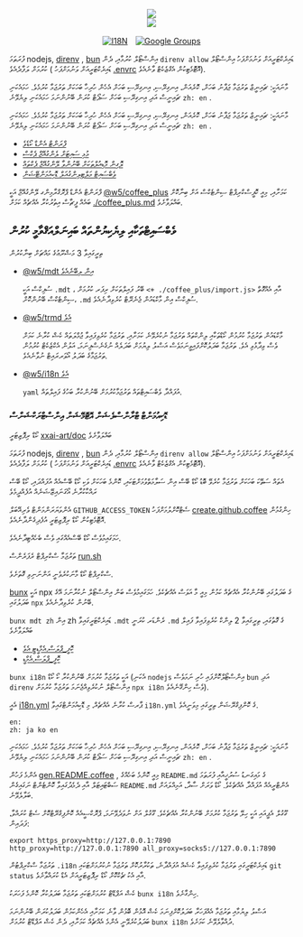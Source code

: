 <p align="center"><a href="https://xxai.art"><img src="https://cdn.jsdelivr.net/gh/xxai-art/doc/logo.svg"/></a><br/><a href="https://xxai.art"><img src="https://cdn.jsdelivr.net/gh/xxai-art/doc/xxai.svg"/></a></p><p align="center"><a href="https://github.com/xxai-art/doc#readme"><img alt="I18N" src="https://cdn.jsdelivr.net/gh/wactax/img/t.svg"/></a>　<a href="https://groups.google.com/u/0/g/xxai-art"><img alt="Google Groups" src="https://cdn.jsdelivr.net/gh/wactax/img/g-groups.svg"/></a></p>

ފުރަތަމަ nodejs, [direnv](https://direnv.net) , [bun](https://github.com/oven-sh/bun) އިންސްޓޯލް ކުރުމާއި، ދެން `direnv allow` ޑައިރެކްޓަރީއަށް ވަނުމަށްފަހު އިންސްޓޯލް ކުރުމަށް ލަފާދެއެވެ ( ޑައިރެކްޓަރީއަށް ވަނުމަށްފަހު [.envrc](https://github.com/xxai-art/doc/blob/main/.envrc) އޮޓޮމެޓިކުން އެގްޒެކެޓް ވާނެއެވެ).

މާނައަކީ: ޗައިނީޒް ތަރުޖަމާ ޖަޕާނު ބަހަށް، ކޮރެއަން، އިނގިރޭސި، އިނގިރޭސި ބަހަށް އެހެން ހުރިހާ ބަހަކަށް ތަރުޖަމާ ކުރުމެވެ. ހަމައެކަނި ޗައިނީސް އަދި އިނގިރޭސި ބަހަށް ސަޕޯޓް ކުރަން ބޭނުންނަމަ ހަމައެކަނި ލިޔެވޭނެ `zh: en` .

މާނައަކީ: ޗައިނީޒް ތަރުޖަމާ ޖަޕާނު ބަހަށް، ކޮރެއަން، އިނގިރޭސި، އިނގިރޭސި ބަހަށް އެހެން ހުރިހާ ބަހަކަށް ތަރުޖަމާ ކުރުމެވެ. ހަމައެކަނި ޗައިނީސް އަދި އިނގިރޭސި ބަހަށް ސަޕޯޓް ކުރަން ބޭނުންނަމަ ހަމައެކަނި ލިޔެވޭނެ `zh: en` .

* [ފްރަންޓް އެންޑް ކޯޑެވެ](https://github.com/xxai-art/web)
* [މުޅި ސައިޓަށް ލެންގުއޭޖް ޕެކްސް](https://github.com/xxai-art/web/tree/main/i18n)
* [ލޮގިން މޮޑިއުލްތަކަށް ބޭނުންވާ ލޭންގުއޭޖް ޕެކްތައް](https://github.com/wacpkg/user/tree/main/ui.i18n)
* [ވެބްސައިޓް މަލްޓިލިންގުއަލް ޑޮކިއުމަންޓޭޝަން](https://github.com/xxai-doc)

ފްރަންޓް އެންޑް ޕްރޮގްރާމިންގ ލޭންގުއޭޖް އަކީ [@w5/coffee_plus](http://npmjs.com/@w5/coffee_plus) ކަމަށާއި، މިއީ ކޮފީސްކްރިޕްޓް ސިންޓެކްސް އަށް ބިނާކޮށް ބައެއް ފީޗާސް އިތުރުކުރާ އެއްޗެއް ކަމަށް [./coffee_plus.md](./coffee_plus.md) ބައްލަވާށެވެ.

## ވެބްސައިޓްތަކާއި ލިޔެކިޔުންތައް ބައިނަލްއަޤްވާމީ ކުރުން

ތިރީގައިވާ 3 މަޝްރޫޢުގެ މައްޗަށް ބިނާކުރުން

* [@w5/mdt އިން ލިބޭނެއެވެ](https://www.npmjs.com/package/@w5/mdt)

  ސުފިކްސް އަކީ `.mdt` ، ބޭރު ފައިލްތަކަށް ރިފަރ ކުރުމަށް `<+ ./coffee_plus/import.js>` އާއި އެއްގޮތް ސިންޓެކްސް ބޭނުންކޮށް، `.md` ސުފިކްސް އިން މާކްޑައުން ޖެނެރޭޓް ކުރެވިދާނެއެވެ.

* [@w5/trmd އެވެ](https://www.npmjs.com/package/@w5/trmd)

  މާކްޑައުން ތަރުޖަމާ ކުރުމުން ކޯޑްތަކާއި ލިންކްތައް ތަރުޖަމާ ނުކުރެވޭނެ ކަމަށާއި، ތަރުޖަމާ ކުރެވިފައިވާ ޖުމްލަތައް ކެޝް ކުރާނެ ކަމަށް ވެސް ވިދާޅުވި އެވެ. ތަރުޖަމާ ބަދަލުކޮށްފައިވީނަމަވެސް އަސްލު ލިޔުމަށް ބަދަލެއް ނުގެނެސްފިނަމަ، އަލުން އެކްޒެކެޓް ކުރުމުން ތަރުޖަމާގެ ބަދަލު އޯވަރރައިޓް ނުވާނެއެވެ.

* [@w5/i18n އެވެ](https://www.npmjs.com/package/@w5/i18n)

  `yaml` އުފައްދާ ވެބްސައިޓްތައް ތަރުޖަމާކުރުމަށް ބޭނުންކުރާ ބަހުގެ ފައިލްތައް.

### ޑޮކިއުމަންޓް ޓްރާންސްލެޝަން އޮޓޮމޭޝަން އިންސްޓްރަކްޝަންސް

ކޯޑް ރިޕޮޒިޓަރީ [xxai-art/doc](https://github.com/xxai-art/doc) ބައްލަވާށެވެ

ފުރަތަމަ nodejs, [direnv](https://direnv.net) , [bun](https://github.com/oven-sh/bun) އިންސްޓޯލް ކުރުމާއި، ދެން `direnv allow` ޑައިރެކްޓަރީއަށް ވަނުމަށްފަހު އިންސްޓޯލް ކުރުމަށް ލަފާދެއެވެ ( ޑައިރެކްޓަރީއަށް ވަނުމަށްފަހު [.envrc](https://github.com/xxai-art/doc/blob/main/.envrc) އޮޓޮމެޓިކުން އެގްޒެކެޓް ވާނެއެވެ).

އެތައް ސަތޭކަ ބަހަކަށް ތަރުޖަމާ ކުރެވޭ ބޮޑު ކޯޑް ބޭސް އިން ސަލާމަތްވުމަށްޓަކައި، ކޮންމެ ބަހަކަށް ވަކި ކޯޑް ބޭސްއެއް އުފައްދައި، ކޯޑް ބޭސް ރައްކާކުރާނެ އޯގަނައިޒޭޝަނެއް އުފެއްދީމެވެ

އެންވަޔަރަންމަންޓް ވެރިއޭބަލް `GITHUB_ACCESS_TOKEN` ސެޓްކޮށްލުމަށްފަހު [create.github.coffee](https://github.com/xxai-art/doc/blob/main/create.github.coffee) ހިންގުމުން އޮޓޮމެޓިކުން ކޯޑް ރިޕޮޒިޓަރީ އުފެދިގެންދާނެއެވެ.

ހަމަގައިމުވެސް ކޯޑް ބޭސްއެއްގައި ވެސް ބެހެއްޓިދާނެއެވެ.

ތަރުޖަމާ ސްކްރިޕްޓް ރެފަރެންސް [run.sh](https://github.com/xxai-art/doc/blob/main/run.sh)

ސްކްރިޕްޓް ކޯޑް މާނަކުރެވެނީ އަންނަނިވި ގޮތަށެވެ.

[bunx](https://bun.sh/docs/cli/bunx) އަކީ npx ގެ ބަދަލުގައި ބޭނުންކުރާ އެއްޗެއް ކަމުން މިއީ މާ އަވަސް އެއްޗެކެވެ. ހަމަގައިމުވެސް ބަން އިންސްޓޯލް ނުކުރާނަމަ އޭގެ ބަދަލުގައި `npx` ބޭނުން ކުރެވިދާނެއެވެ.

`bunx mdt zh` އިން zh ޑައިރެކްޓަރީގައިވާ `.mdt` ރެންޑަރ ކުރަނީ `.md` ގެ ގޮތުގައި، ތިރީގައިވާ 2 ލިންކް ކުރެވިފައިވާ ފައިލް ބައްލަވާށެވެ

* [ކޮފީ_ޕްލަސް.އެމްޑީޓީ އެވެ](https://github.com/xxai-doc/zh/blob/main/coffee_plus.mdt)
* [ކޮފީ_ޕްލަސް.އެމްޑީ](https://github.com/xxai-doc/zh/blob/main/coffee_plus.md)

`bunx i18n` އަކީ ތަރުޖަމާ ކުރުމަށް ބޭނުންކުރާ ކޯ ކޯޑް (އެކަނި `nodejs` އިންސްޓޯލްކޮށްފައި ހުރި ނަމަވެސް `bun` އަދި `direnv` އިންސްޓޯލް ނުކުރެވިއްޖެނަމަ ތަރުޖަމާ ކުރުމަށް `npx i18n` ވެސް ހިންގޭނެއެވެ).

އެއީ [i18n.yml](https://github.com/xxai-art/doc/blob/main/i18n.yml) ޕާރސް ކުރާނެ އެއްޗެއް، މި ޑޮކިއުމަންޓްގައިވާ `i18n.yml` ގެ ކޮންފިގްރޭޝަން ތިރީގައި މިވަނީއެވެ.

```
en:
zh: ja ko en
```

މާނައަކީ: ޗައިނީޒް ތަރުޖަމާ ޖަޕާނު ބަހަށް، ކޮރެއަން، އިނގިރޭސި، އިނގިރޭސި ބަހަށް އެހެން ހުރިހާ ބަހަކަށް ތަރުޖަމާ ކުރުމެވެ. ހަމައެކަނި ޗައިނީސް އަދި އިނގިރޭސި ބަހަށް ސަޕޯޓް ކުރަން ބޭނުންނަމަ ހަމައެކަނި ލިޔެވޭނެ `zh: en` .

އެންމެ ފަހުން [gen.README.coffee](https://github.com/xxai-art/doc/blob/main/gen.README.coffee) , މިއީ ކޮންމެ ބަހެއްގެ `README.md` ގެ މައިގަނޑު ސުރުޚީއާއި ފުރަތަމަ ސަބްޓައިޓަލް އާއި ދެމެދުގައިވާ ކޮންޓެންޓް ނަގައިގެން `README.md` އެންޓްރީއެއް އުފައްދާ އެއްޗެކެވެ. ކޯޑް ވަރަށް ސާދާ، އަމިއްލައަށް ބަލާލެވޭނެ.

ގޫގުލް އެޕީއައި އަކީ ހިލޭ ތަރުޖަމާ ކުރުމަށް ބޭނުންކުރާ އެއްޗެކެވެ. ގޫގުލް އަށް ނުވަދެވޭނަމަ، ޕްރޮކްސީއެއް ކޮންފިގްރޭޓްކޮށް ސެޓް ކުރައްވާ، ފަދައިން:

```
export https_proxy=http://127.0.0.1:7890 http_proxy=http://127.0.0.1:7890 all_proxy=socks5://127.0.0.1:7890
```

ތަރުޖަމާ ސްކްރިޕްޓުން `.i18n` ޑައިރެކްޓަރީގައި ތަރުޖަމާ ކުރެވިފައިވާ ކެޝެއް އުފައްދާނެ، ތަކުރާރުކޮށް ތަރުޖަމާ ނުކުރުމަށްޓަކައި `git status` އާއި އެކު ޗެކްކޮށް ކޯޑް ރިޕޮޒިޓަރީއަށް އެޑް ކުރައްވާށެވެ.

ކެޝް އަޕްޑޭޓް ކުރުމަށްޓަކައި ތަރުޖަމާ ބަދަލުކުރާ ކޮންމެ ފަހަރަކު `bunx i18n` ހިންގާށެވެ.

އަސްލު ލިޔުމާއި ތަރުޖަމާ އެއްފަހަރާ ބަދަލުކޮށްފިނަމަ ކެޝް އޮޅުން ބޮޅުން ވާނެ ކަމަށާއި އެހެންކަމުން ބަދަލުކުރަން ބޭނުންނަމަ ބަދަލުކުރެވޭނީ އެންމެ އެއްޗެއް ކަމަށާއި، ދެން ކެޝް އަޕްޑޭޓް ކުރުމަށް `bunx i18n` ދުއްވާލެވޭނެ ކަމަށެވެ.
